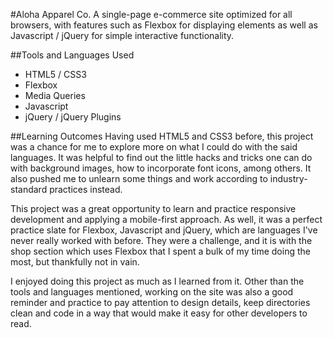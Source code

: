 #Aloha Apparel Co.
A single-page e-commerce site optimized for all browsers, with features such as Flexbox for displaying elements as well as Javascript / jQuery for simple interactive functionality.

##Tools and Languages Used
* HTML5 / CSS3
* Flexbox
* Media Queries
* Javascript
* jQuery / jQuery Plugins

##Learning Outcomes
Having used HTML5 and CSS3 before, this project was a chance for me to explore more on what I could do with the said languages. It was helpful to find out the little hacks and tricks one can do with background images, how to incorporate font icons, among others. It also pushed me to unlearn some things and work according to industry-standard practices instead.

This project was a great opportunity to learn and practice responsive development and applying a mobile-first approach. As well, it was a perfect practice slate for Flexbox, Javascript and jQuery, which are languages I've never really worked with before. They were a challenge, and it is with the shop section which uses Flexbox that I spent a bulk of my time doing the most, but thankfully not in vain.

I enjoyed doing this project as much as I learned from it. Other than the tools and languages mentioned, working on the site was also a good reminder and practice to pay attention to design details, keep directories clean and code in a way that would make it easy for other developers to read.

